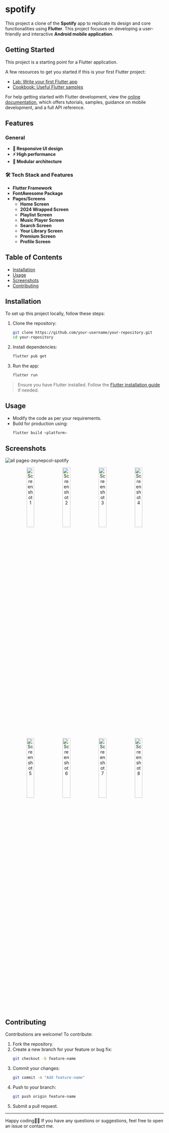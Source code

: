 # spotify

This project a clone of the **Spotify** app to replicate its design and core functionalities using **Flutter**. This project focuses on developing a user-friendly and interactive **Android mobile application**.

## Getting Started

This project is a starting point for a Flutter application.

A few resources to get you started if this is your first Flutter project:

- [Lab: Write your first Flutter app](https://docs.flutter.dev/get-started/codelab)
- [Cookbook: Useful Flutter samples](https://docs.flutter.dev/cookbook)

For help getting started with Flutter development, view the
[online documentation](https://docs.flutter.dev/), which offers tutorials,
samples, guidance on mobile development, and a full API reference.


## Features

### General
- **🎨 Responsive UI design**
- **⚡ High performance**
- **🔧 Modular architecture**

### 🛠️ Tech Stack and Features
- **Flutter Framework**
- **FontAwesome Package**
- **Pages/Screens**
  - **Home Screen**
  - **2024 Wrapped Screen**
  - **Playlist Screen**
  - **Music Player Screen**
  - **Search Screen**
  - **Your Library Screen**
  - **Premium Screen**
  - **Profile Screen**


## Table of Contents

- [Installation](#installation)
- [Usage](#usage)
- [Screenshots](#screenshots)
- [Contributing](#contributing)

## Installation

To set up this project locally, follow these steps:

1. Clone the repository:
   ```bash
   git clone https://github.com/your-username/your-repository.git
   cd your-repository
   ```

2. Install dependencies:
   ```bash
   flutter pub get
   ```

3. Run the app:
   ```bash
   flutter run
   ```

> Ensure you have Flutter installed. Follow the [Flutter installation guide](https://flutter.dev/docs/get-started/install) if needed.

## Usage

- Modify the code as per your requirements.
- Build for production using:
  ```bash
  flutter build <platform>
  ```
 
 ## Screenshots

![all pages-zeynepcol-spotify](https://github.com/user-attachments/assets/2f3d8c9a-0af1-45f6-9150-6e7362ae9633)

<p align="center">
  <img src="https://github.com/user-attachments/assets/4e3be43b-0507-4d5f-85c3-862edb0eeb5a" width="22%" alt="Screenshot 1">
  <img src="https://github.com/user-attachments/assets/30b78483-fd31-4cc8-a7ef-0418f37f6929" width="22%" alt="Screenshot 2">
  <img src="https://github.com/user-attachments/assets/ef8a9d21-5af1-40e6-b082-0991d30b5af7" width="22%" alt="Screenshot 3">
  <img src="https://github.com/user-attachments/assets/6db49dca-ea35-4f65-af19-9966d5d503f1" width="22%" alt="Screenshot 4">
  <img src="https://github.com/user-attachments/assets/5a6acf4e-5022-4cb0-9678-f3ae07d0d31d" width="22%" alt="Screenshot 5">
  <img src="https://github.com/user-attachments/assets/44ad810b-b4bc-42ee-a54f-a900136145b0" width="22%" alt="Screenshot 6">
  <img src="https://github.com/user-attachments/assets/4f7cd7f2-a71c-4e62-afd7-8e9861a4f3e2" width="22%" alt="Screenshot 7">
  <img src="https://github.com/user-attachments/assets/85fb6dd5-0045-43a8-8471-a0d794e91c5e" width="22%" alt="Screenshot 8">
</p>



## Contributing

Contributions are welcome! To contribute:

1. Fork the repository.
2. Create a new branch for your feature or bug fix:
   ```bash
   git checkout -b feature-name
   ```
3. Commit your changes:
   ```bash
   git commit -m "Add feature-name"
   ```
4. Push to your branch:
   ```bash
   git push origin feature-name
   ```
5. Submit a pull request.


---

Happy coding🧑‍💻
If you have any questions or suggestions, feel free to open an issue or contact me.

